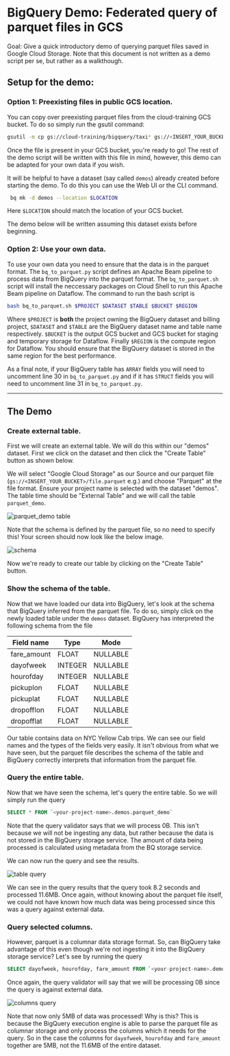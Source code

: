 # BigQuery Demo: Federated query of parquet files in GCS

Goal: Give a quick introductory demo of querying parquet files saved in Google Cloud Storage. Note that this document is not written as a demo script per se, but rather as a walkthough.

## Setup for the demo:

### Option 1: Preexisting files in public GCS location.

You can copy over preexisting parquet files from the cloud-training GCS bucket. To do so simply run the gsutil command:

```bash
gsutil -m cp gs://cloud-training/bigquery/taxi* gs://<INSERT_YOUR_BUCKET>/
```

Once the file is present in your GCS bucket, you're ready to go! The rest of the demo script will be written with this file in mind, however, this demo can be adapted for your own data if you wish.

It will be helpful to have a dataset (say called `demos`) already created before starting the demo. To do this you can use the Web UI or the CLI command.

```bash
 bq mk -d demos --location $LOCATION
```

Here `$LOCATION` should match the location of your GCS bucket.

The demo below will be written assuming this dataset exists before beginning.

### Option 2: Use your own data.

To use your own data you need to ensure that the data is in the parquet format. The `bq_to_parquet.py` script defines an Apache Beam pipeline to process data from BigQuery into the parquet format. The `bq_to_parquet.sh` script will install the neccessary packages on Cloud Shell to run this Apache Beam pipeline on Dataflow. The command to run the bash script is

```bash
bash bq_to_parquet.sh $PROJECT $DATASET $TABLE $BUCKET $REGION
```

Where `$PROJECT` is **both** the project owning the BigQuery dataset and billing project, `$DATASET` and `$TABLE` are the BigQuery dataset name and table name respectively. `$BUCKET` is the output GCS bucket and GCS bucket for staging and temporary storage for Dataflow. Finally `$REGION` is the compute region for Dataflow. You should ensure that the BigQuery dataset is stored in the same region for the best performance.

As a final note, if your BigQuery table has `ARRAY` fields you will need to uncomment line 30 in `bq_to_parquet.py` and if it has `STRUCT` fields you will need to uncomment line 31 in `bq_to_parquet.py`.

---

## The Demo

### Create external table.

First we will create an external table. We will do this within our "demos" dataset. First we click on the dataset and then click the "Create Table" button as shown below.

We will select "Google Cloud Storage" as our Source and our parquet file (`gs://<INSERT_YOUR_BUCKET>/file.parquet` e.g.) and choose "Parquet" at the file format. Ensure your project name is selected with the dataset "demos". The table time should be "External Table" and we will call the table `parquet_demo`.

![parquet_demo table](/img/demos_dataset.png)

Note that the schema is defined by the parquet file, so no need to specify this! Your screen should now look like the below image.

![schema](/img/schema.png)

Now we're ready to create our table by clicking on the "Create Table" button.

### Show the schema of the table.

Now that we have loaded our data into BigQuery, let's look at the schema that BigQuery inferred from the parquet file. To do so, simply click on the newly loaded table under the `demos` dataset. BigQuery has interpreted the following schema from the file

| Field name | Type | Mode |
| --- | --- | --- |
|fare_amount| FLOAT| NULLABLE|
|dayofweek| INTEGER| NULLABLE|
|hourofday| INTEGER| NULLABLE|
|pickuplon| FLOAT| NULLABLE|
|pickuplat| FLOAT| NULLABLE|
|dropofflon| FLOAT| NULLABLE|
|dropofflat| FLOAT| NULLABLE|

Our table contains data on NYC Yellow Cab trips. We can see our field names and the types of the fields very easily. It isn't obvious from what we have seen, but the parquet file describes the schema of the table and BigQuery correctly interprets that information from the parquet file.

### Query the entire table.

Now that we have seen the schema, let's query the entire table. So we will simply run the query

```sql
SELECT * FROM `<your-project-name>.demos.parquet_demo`
```

Note that the query validator says that we will process 0B. This isn't because we will not be ingesting any data, but rather because the data is not stored in the BigQuery storage service. The amount of data being processed is calculated using metadata from the BQ storage service.

We can now run the query and see the results.

![table query](/img/table_query.png)

We can see in the query results that the query took 8.2 seconds and processed 11.6MB. Once again, without knowing about the parquet file itself, we could not have known how much data was being processed since this was a query against external data.

### Query selected columns.

However, parquet is a columnar data storage format. So, can BigQuery take advantage of this even though we're not ingesting it into the BigQuery storage service? Let's see by running the query


```sql
SELECT dayofweek, hourofday, fare_amount FROM `<your-project-name>.demos.parquet_demo`
```

Once again, the query validator will say that we will be processing 0B since the query is against external data.

![columns query](/img/columns_query.png)

Note that now only 5MB of data was processed! Why is this? This is because the BigQuery execution engine is able to parse the parquet file as columnar storage and only process the columns which it needs for the query. So in the case the columns for `dayofweek`, `hourofday` and `fare_amount` together are 5MB, not the 11.6MB of the entire dataset.
